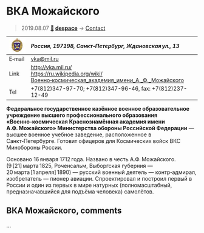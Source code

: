 # ВКА Можайского
> 2019.08.07 **[🚀](../index/index.md) [despace](index.md)** → [Contact](contact.md)

|[![](f/contact/v/vka_mojayskogo_logo1_thumb.jpg)](f/contact/v/vka_mojayskogo_logo1.png)|*Россия, 197198, Санкт‑Петербург, Ждановская ул., 13*|
|:--|:--|
|E‑mail| <vka@mil.ru> |
|Link| <http://vka.mil.ru/><br> <https://ru.wikipedia.org/wiki/Военно‑космическая_академия_имени_А._Ф._Можайского> |
|Tel| +7(812)347-97-70; +7(812)347-96-46, fax: +7(812)237-12-49 |

**Федеральное государственное казённое военное образовательное учреждение высшего профессионального образования «Военно‑космическая Краснознамённая академия имени А.Ф. Можайского» Министерства обороны Российской Федерации** — высшее военное учебное заведение, расположенное в Санкт‑Петербурге. Готовит офицеров для Космических войск ВКС Минобороны России.

Основано 16 января 1712 года. Названо в честь А.Ф. Можайского. (9 [21] марта 1825, Роченсальм, Выборгская губерния — 20 марта [1 апреля] 1890) — русский военный деятель — контр‑адмирал, изобретатель — пионер авиации. Спроектировал и построил первый в России и один из первых в мире натурных (полномасштабный, предназначавшийся для подъёма человека) самолётов.


<p style="page-break-after:always"> </p>

## ВКА Можайского, comments

…
